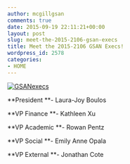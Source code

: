 ```yaml
---
author: mcgillgsan
comments: true
date: 2015-09-19 22:11:21+00:00
layout: post
slug: meet-the-2015-2106-gsan-execs
title: Meet the 2015-2106 GSAN Execs!
wordpress_id: 2578
categories:
- HOME
---
```


[![GSANexecs](https://gsaneuro.files.wordpress.com/2013/09/gsanexecs.png?w=300)](https://gsaneuro.files.wordpress.com/2013/09/gsanexecs.png)

**President **- Laura-Joy Boulos

**VP Finance **- Kathleen Xu

**VP Academic **- Rowan Pentz

**VP Social **- Emily Anne Opala



**VP External **- Jonathan Cote
